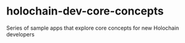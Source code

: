 # holochain-dev-core-concepts
Series of sample apps that explore core concepts for new Holochain developers
